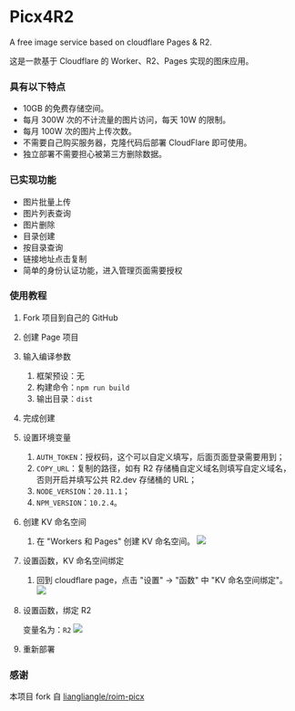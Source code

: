 # Picx4R2

A free image service based on cloudflare Pages & R2.

这是一款基于 Cloudflare 的 Worker、R2、Pages 实现的图床应用。

### 具有以下特点

* 10GB 的免费存储空间。
* 每月 300W 次的不计流量的图片访问，每天 10W 的限制。
* 每月 100W 次的图片上传次数。
* 不需要自己购买服务器，克隆代码后部署 CloudFlare 即可使用。
* 独立部署不需要担心被第三方删除数据。

### 已实现功能

* 图片批量上传
* 图片列表查询
* 图片删除
* 目录创建
* 按目录查询
* 链接地址点击复制
* 简单的身份认证功能，进入管理页面需要授权

### 使用教程

1. Fork 项目到自己的 GitHub
2. 创建 Page 项目
3. 输入编译参数

    1. 框架预设：无
    2. 构建命令：`npm run build`
    3. 输出目录：`dist`

4. 完成创建
5. 设置环境变量

    1. `AUTH_TOKEN`：授权码，这个可以自定义填写，后面页面登录需要用到；
    2. `COPY_URL`：复制的路径，如有 R2 存储桶自定义域名则填写自定义域名，否则开启并填写公共 R2.dev 存储桶的 URL；
    3. `NODE_VERSION`：`20.11.1`；
    4. `NPM_VERSION`：`10.2.4`。
    
6. 创建 KV 命名空间

    1. 在 "Workers 和 Pages" 创建 KV 命名空间。
    ![](https://static.weiyan.tech/picx/kv.webp)

7. 设置函数，KV 命名空间绑定

    1. 回到 cloudflare page，点击 "设置" → "函数" 中 "KV 命名空间绑定"。
    ![](https://static.weiyan.tech/picx/kv-name.webp)
   
8. 设置函数，绑定 R2

   变量名为：`R2`
   ![](https://static.weiyan.tech/picx/r2-storage.webp)
   
10. 重新部署


### 感谢

本项目 fork 自 [liangliangle/roim-picx](https://github.com/liangliangle/roim-picx)

